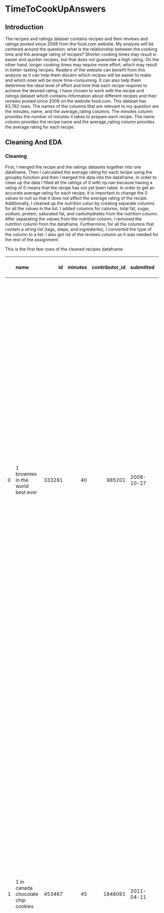 # TimeToCookUpAnswers

## Introduction
The recipes and ratings dataset contains recipes and their reviews and ratings posted since 2008 from the food.com website. My analysis will be centered around the question: what is the relationship between the cooking time and the average rating of recipes? Shorter cooking times may result in easier and quicker recipes, but that does not guarantee a high rating. On the other hand, longer cooking times may require more effort, which may result in better-tasting recipes. Readers of the website can benefit from this analysis as it can help them discern which recipes will be easier to make and which ones will be more time-consuming. It can also help them determine the ideal level of effort and time that each recipe requires to achieve the desired rating. 
I have chosen to work with the recipe and ratings dataset which contains information about different recipes and their reviews posted since 2008 on the website food.com. This dataset has 83,782 rows. The names of the columns that are relevant to my question are the minutes, name, and the average_rating columns. The minutes column provides the number of minutes it takes to prepare each recipe. The name column provides the recipe name and the average_rating column provides the average rating for each recipe.

## Cleaning And EDA
### Cleaning
First, I merged the recipe and the ratings datasets together into one dataframe. Then I calculated the average rating for each recipe using the groupby function and then I merged the data into the dataframe. In order to clean up the data I filled all the ratings of 0 with np.nan because having a rating of 0 means that the recipe has not yet been rated. In order to get an accurate average rating for each recipe, it is important to change the 0 values to null so that it does not affect the average rating of the recipe. Additionally, I cleaned up the nutrition colun by creating separate columns for all the values in the list. I added columns for calories, total fat, sugar, sodium, protein, saturated fat, and carbohydrates from the nutrition column. After separating the values from the nutrition column, I removed the nutrition column from the dataframe. Furthermore, for all the columns that contain a string list (tags, steps, and ingredients), I converted the type of the column to a list. I also got rid of the reviews column as it was needed for the rest of the assignment. 

This is the first few rows of the cleaned recipes dataframe: 

|    | name                                 |     id |   minutes |   contributor_id | submitted   | tags                                                                                                                                                                                                                                                                                               |   n_steps | steps                                                                                                                                                                                                                                                                                                                                                                                                                                                                                                                                                                                                                                                                                                                                                                                                                                                                                                                                                                                                                                                                                                                                                                                                                                                                                                                                                                                                               | description                                                                                                                                                                                                                                                                                                                                                                       | ingredients                                                                                                                                                                                                                             |   n_ingredients |   average_rating |   calories (#) |   total fat (PDV) |   sugar (PDV) |   sodium (PDV) |   protein (PDV) |   saturated fats (PDV) |   carbohydrates (PDV) |
|---:|:-------------------------------------|-------:|----------:|-----------------:|:------------|:---------------------------------------------------------------------------------------------------------------------------------------------------------------------------------------------------------------------------------------------------------------------------------------------------|----------:|:--------------------------------------------------------------------------------------------------------------------------------------------------------------------------------------------------------------------------------------------------------------------------------------------------------------------------------------------------------------------------------------------------------------------------------------------------------------------------------------------------------------------------------------------------------------------------------------------------------------------------------------------------------------------------------------------------------------------------------------------------------------------------------------------------------------------------------------------------------------------------------------------------------------------------------------------------------------------------------------------------------------------------------------------------------------------------------------------------------------------------------------------------------------------------------------------------------------------------------------------------------------------------------------------------------------------------------------------------------------------------------------------------------------------|:----------------------------------------------------------------------------------------------------------------------------------------------------------------------------------------------------------------------------------------------------------------------------------------------------------------------------------------------------------------------------------|:----------------------------------------------------------------------------------------------------------------------------------------------------------------------------------------------------------------------------------------|----------------:|-----------------:|---------------:|------------------:|--------------:|---------------:|----------------:|-----------------------:|----------------------:|
|  0 | 1 brownies in the world    best ever | 333281 |        40 |           985201 | 2008-10-27  | ['60-minutes-or-less', 'time-to-make', 'course', 'main-ingredient', 'preparation', 'for-large-groups', 'desserts', 'lunch', 'snacks', 'cookies-and-brownies', 'chocolate', 'bar-cookies', 'brownies', 'number-of-servings']                                                                        |        10 | ['heat the oven to 350f and arrange the rack in the middle', 'line an 8-by-8-inch glass baking dish with aluminum foil', 'combine chocolate and butter in a medium saucepan and cook over medium-low heat ', 'stirring frequently ', 'until evenly melted', 'remove from heat and let cool to room temperature', 'combine eggs ', 'sugar ', 'cocoa powder ', 'vanilla extract ', 'espresso ', 'and salt in a large bowl and briefly stir until just evenly incorporated', 'add cooled chocolate and mix until uniform in color', 'add flour and stir until just incorporated', 'transfer batter to the prepared baking dish', 'bake until a tester inserted in the center of the brownies comes out clean ', 'about 25 to 30 minutes', 'remove from the oven and cool completely before cutting']                                                                                                                                                                                                                                                                                                                                                                                                                                                                                                                                                                                                                   | these are the most; chocolatey, moist, rich, dense, fudgy, delicious brownies that you'll ever make.....sereiously! there's no doubt that these will be your fav brownies ever for you can add things to them or make them plain.....either way they're pure heaven!                                                                                                              | ['bittersweet chocolate', 'unsalted butter', 'eggs', 'granulated sugar', 'unsweetened cocoa powder', 'vanilla extract', 'brewed espresso', 'kosher salt', 'all-purpose flour']                                                          |               9 |                4 |          138.4 |                10 |            50 |              3 |               3 |                     19 |                     6 |
|  1 | 1 in canada chocolate chip cookies   | 453467 |        45 |          1848091 | 2011-04-11  | ['60-minutes-or-less', 'time-to-make', 'cuisine', 'preparation', 'north-american', 'for-large-groups', 'canadian', 'british-columbian', 'number-of-servings']                                                                                                                                      |        12 | ['pre-heat oven the 350 degrees f', 'in a mixing bowl ', 'sift together the flours and baking powder', 'set aside', 'in another mixing bowl ', 'blend together the sugars ', 'margarine ', 'and salt until light and fluffy', 'add the eggs ', 'water ', 'and vanilla to the margarine / sugar mixture and mix together until well combined', 'add in the flour mixture to the wet ingredients and blend until combined', 'scrape down the sides of the bowl and add the chocolate chips', 'mix until combined', 'scrape down the sides to the bowl again', 'using an ice cream scoop ', 'scoop evenly rounded balls of dough and place of cookie sheet about 1 - 2 inches apart to allow for spreading during baking', 'bake for 10 - 15 minutes or until golden brown on the outside and soft & chewy in the center', 'serve hot and enjoy !']                                                                                                                                                                                                                                                                                                                                                                                                                                                                                                                                                                    | this is the recipe that we use at my school cafeteria for chocolate chip cookies. they must be the best chocolate chip cookies i have ever had! if you don't have margarine or don't like it, then just use butter (softened) instead.                                                                                                                                            | ['white sugar', 'brown sugar', 'salt', 'margarine', 'eggs', 'vanilla', 'water', 'all-purpose flour', 'whole wheat flour', 'baking soda', 'chocolate chips']                                                                             |              11 |                5 |          595.1 |                46 |           211 |             22 |              13 |                     51 |                    26 |
|  2 | 412 broccoli casserole               | 306168 |        40 |            50969 | 2008-05-30  | ['60-minutes-or-less', 'time-to-make', 'course', 'main-ingredient', 'preparation', 'side-dishes', 'vegetables', 'easy', 'beginner-cook', 'broccoli']                                                                                                                                               |         6 | ['preheat oven to 350 degrees', 'spray a 2 quart baking dish with cooking spray ', 'set aside', 'in a large bowl mix together broccoli ', 'soup ', 'one cup of cheese ', 'garlic powder ', 'pepper ', 'salt ', 'milk ', '1 cup of french onions ', 'and soy sauce', 'pour into baking dish ', 'sprinkle remaining cheese over top', 'bake for 25 minutes or until cheese is lightly browned', 'sprinkle with rest of french fried onions and bake until onions are browned and cheese is bubbly ', 'about 10 more minutes']                                                                                                                                                                                                                                                                                                                                                                                                                                                                                                                                                                                                                                                                                                                                                                                                                                                                                         | since there are already 411 recipes for broccoli casserole posted to "zaar" ,i decided to call this one  #412 broccoli casserole.i don't think there are any like this one in the database. i based this one on the famous "green bean casserole" from campbell's soup. but i think mine is better since i don't like cream of mushroom soup.submitted to "zaar" on may 28th,2008 | ['frozen broccoli cuts', 'cream of chicken soup', 'sharp cheddar cheese', 'garlic powder', 'ground black pepper', 'salt', 'milk', 'soy sauce', 'french-fried onions']                                                                   |               9 |                5 |          194.8 |                20 |             6 |             32 |              22 |                     36 |                     3 |
|  3 | millionaire pound cake               | 286009 |       120 |           461724 | 2008-02-12  | ['time-to-make', 'course', 'cuisine', 'preparation', 'occasion', 'north-american', 'desserts', 'american', 'southern-united-states', 'dinner-party', 'holiday-event', 'cakes', 'dietary', 'christmas', 'thanksgiving', 'low-sodium', 'low-in-something', 'taste-mood', 'sweet', '4-hours-or-less'] |         7 | ['freheat the oven to 300 degrees', 'grease a 10-inch tube pan with butter ', 'dust the bottom and sides with flour ', 'and set aside', 'in a large mixing bowl ', 'cream the butter and sugar with an electric mixer and add the eggs one at a time ', 'beating after each addition', 'alternately add the flour and milk ', 'stirring till the batter is smooth', 'add the two extracts and stir till well blended', 'scrape the batter into the prepared pan and bake till a cake tester or knife blade inserted in the center comes out clean ', 'about 1 1 / 2 hours', 'cool the cake in the pan on a rack for 5 minutes ', 'then turn it out on the rack to cool completely']                                                                                                                                                                                                                                                                                                                                                                                                                                                                                                                                                                                                                                                                                                                                 | why a millionaire pound cake?  because it's super rich!  this scrumptious cake is the pride of an elderly belle from jackson, mississippi.  the recipe comes from "the glory of southern cooking" by james villas.                                                                                                                                                                | ['butter', 'sugar', 'eggs', 'all-purpose flour', 'whole milk', 'pure vanilla extract', 'almond extract']                                                                                                                                |               7 |                5 |          878.3 |                63 |           326 |             13 |              20 |                    123 |                    39 |
|  4 | 2000 meatloaf                        | 475785 |        90 |          2202916 | 2012-03-06  | ['time-to-make', 'course', 'main-ingredient', 'preparation', 'main-dish', 'potatoes', 'vegetables', '4-hours-or-less', 'meatloaf', 'simply-potatoes2']                                                                                                                                             |        17 | ['pan fry bacon ', 'and set aside on a paper towel to absorb excess grease', 'mince yellow onion ', 'red bell pepper ', 'and add to your mixing bowl', 'chop garlic and set aside', 'put 1tbsp olive oil into a saut pan ', 'along with chopped garlic ', 'teaspoons white pepper and a pinch of kosher salt', 'bring to a medium heat to sweat your garlic', 'preheat oven to 350f', 'coarsely chop your baby spinach add to your heated pan ', 'stir frequently for approximately 5 min to wilt', 'add your spinach to the mixing bowl', 'chop your now cooled bacon ', 'and add it to the mixing bowl', 'add your meatloaf mix to the bowl ', 'with one egg and mix till thoroughly combined', 'add your goat cheese ', 'one egg ', '1 / 8 tsp white pepper and 1 / 8 tsp of kosher salt and mix till thoroughly combined', 'transfer to a 9x5 meatloaf pan ', 'and cook for 60 min or until the internal temperature is at least 160f', 'let stand for 5min', 'melt 1tbsp unsalted butter into a frying pan ', 'and cook up to three eggs at a time', 'crack each egg into a separate dish ', 'in order to prevent egg shells from reaching the pan ', 'then add salt and pepper to taste', 'wait until the egg whites are firm looking ', 'but slightly runny on top before flipping your eggs', 'after flipping ', 'wait 10~20 seconds before removing each egg and placing it over your slices of meatloaf'] | ready, set, cook! special edition contest entry: a mediterranean flavor inspired meatloaf dish. featuring: simply potatoes - shredded hash browns, egg, bacon, spinach, red bell pepper, and goat cheese.                                                                                                                                                                         | ['meatloaf mixture', 'unsmoked bacon', 'goat cheese', 'unsalted butter', 'eggs', 'baby spinach', 'yellow onion', 'red bell pepper', 'simply potatoes shredded hash browns', 'fresh garlic', 'kosher salt', 'white pepper', 'olive oil'] |              13 |                5 |          267   |                30 |            12 |             12 |              29 |                     48 |                     2 |

## Univariate Analysis
<iframe src="assets/univariate_plot.html" width=800 height=600 frameBorder=0></iframe>
